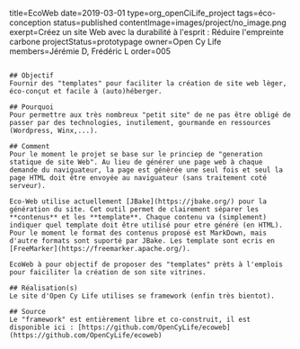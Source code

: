 title=EcoWeb
date=2019-03-01
type=org_openCiLife_project
tags=éco-conception
status=published
contentImage=images/project/no_image.png
exerpt=Créez un site Web avec la durabilité à l'esprit : Réduire l'empreinte carbone
projectStatus=prototypage
owner=Open Cy Life
members=Jérémie D, Frédéric L
order=005
~~~~~~

## Objectif
Fournir des "templates" pour faciliter la création de site web lèger, éco-conçut et facile à (auto)héberger.

## Pourquoi
Pour permettre aux très nombreux "petit site" de ne pas être obligé de passer par des technologies, inutilement, gourmande en ressources (Wordpress, Winx,...).

## Comment
Pour le moment le projet se base sur le princiep de "generation statique de site Web". Au lieu de générer une page web à chaque demande du naviguateur, la page est génèrée une seul fois et seul la page HTML doit être envoyée au naviguateur (sans traitement coté serveur).

Eco-Web utilise actuellement [JBake](https://jbake.org/) pour la génération du site. Cet outil permet de clairement séparer les **contenus** et les **template**. Chaque contenu va (simplement) indiquer quel template doit être utilisé pour etre généré (en HTML). Pour le moment le format des contenus proposé est MarkDown, mais d'autre formats sont suporté par JBake. Les template sont ecris en [FreeMarker](https://freemarker.apache.org/).

EcoWeb à pour objectif de proposer des "templates" prèts à l'emplois pour faiciliter la création de son site vitrines.

## Réalisation(s)
Le site d'Open Cy Life utilises se framework (enfin très bientot).

## Source
Le "framework" est entièrement libre et co-construit, il est disponible ici : [https://github.com/OpenCyLife/ecoweb](https://github.com/OpenCyLife/ecoweb)

